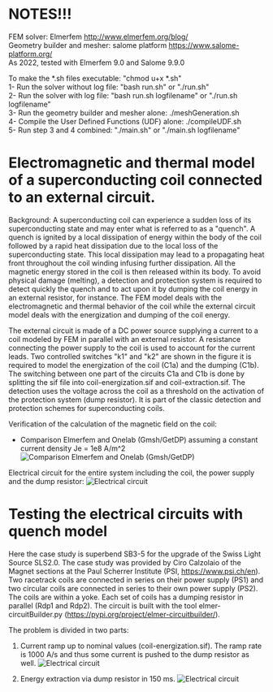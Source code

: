 # NOTES!!!

FEM solver: Elmerfem <http://www.elmerfem.org/blog/> <br />
Geometry builder and mesher: salome platform <https://www.salome-platform.org/> <br />
As 2022, tested with Elmerfem 9.0 and Salome 9.9.0 <br />

To make the *.sh files executable: "chmod u+x *.sh" <br />
1- Run the solver without log file: "bash run.sh" or "./run.sh" <br />
2- Run the solver with log file: "bash run.sh logfilename" or "./run.sh logfilename" <br />
3- Run the geometry builder and mesher alone: ./meshGeneration.sh <br />
4- Compile the User Defined Functions (UDF) alone: ./compileUDF.sh <br />
5- Run step 3 and 4 combined: "./main.sh" or "./main.sh logfilename"


# Electromagnetic and thermal model of a superconducting coil connected to an external circuit.

Background: A superconducting coil can experience a sudden loss of its superconducting state and may enter what is referred to as a "quench". A quench is ignited by a local dissipation of energy within the body of the coil followed by a rapid heat dissipation due to the local loss of the superconducting state. This local dissipation may lead to a propagating heat front throughout the coil winding infusing further dissipation. All the magnetic energy stored in the coil is then released within its body. To avoid physical damage (melting), a detection and protection system is required to detect quickly the quench and to act upon it by dumping the coil energy in an external resistor, for instance. The FEM model deals with the electromagnetic and thermal behavior of the coil while the external circuit model deals with the energization and dumping of the coil energy.

The external circuit is made of a DC power source supplying a current to a coil modeled by FEM in parallel with an external resistor. A resistance connecting the power supply to the coil is used to account for the current leads. Two controlled switches "k1" and "k2" are shown in the figure it is required to model the energization of the coil (C1a) and the dumping (C1b). The switching between one part of the circuits C1a and C1b is done by splitting the sif file into coil-energization.sif and coil-extraction.sif. The detection uses the voltage across the coil as a threshold on the activation of the protection system (dump resistor). It is part of the classic detection and protection schemes for superconducting coils.

Verification of the calculation of the magnetic field on the coil:
- Comparison Elmerfem and Onelab (Gmsh/GetDP) assuming a constant current density Je = 1e8 A/m^2
![Comparison Elmerfem and Onelab (Gmsh/GetDP)](Figures/comparison.png)

Electrical circuit for the entire system including the coil, the power supply and the dump resistor:
![Electrical circuit](Figures/quench-circuit.png)

# Testing the electrical circuits with quench model

Here the case study is superbend SB3-5 for the upgrade of the Swiss Light Source SLS2.0. The case study was provided by Ciro Calzolaio of the Magnet sections at the Paul Scherrer Institute (PSI, https://www.psi.ch/en). Two racetrack coils are connected in series on their power supply (PS1) and two circular coils are connected in series to their own power supply (PS2). The coils are within a yoke. Each set of coils has a dumping resistor in parallel (Rdp1 and Rdp2). The circuit is built with the tool elmer-circuitBuilder.py (https://pypi.org/project/elmer-circuitbuilder/).

The problem is divided in two parts:

1. Current ramp up to nominal values (coil-energization.sif). The ramp rate is 1000 A/s and thus some current is
   pushed to the dump resistor as well.
![Electrical circuit](Figures/)

2. Energy extraction via dump resistor in 150 ms.
![Electrical circuit](Figures/)
